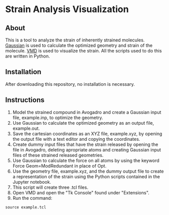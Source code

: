 # Strain Analysis Visualization

## About

This is a tool to analyze the strain of inherently strained molecules. 
[Gaussian](http://gaussian.com/glossary/g09/) is used to calculate the 
optimized geometry and strain of the molecule. 
[VMD](https://www.ks.uiuc.edu/Research/vmd/) is used to visualize the 
strain. All the scripts used to do this are written in Python. 

## Installation

After downloading this repository, no installation is necessary.

## Instructions

1. Model the strained compound in Avogadro and create a Gaussian 
input file, example.inp, to optimize the geometry.
2. Use Gaussian to calculate the optimized geometry as an output 
file, example.out.
3. Save the cartesian coordinates as an XYZ file, example.xyz, by
opening the output file with a text editor and copying the coordinates.
4. Create dummy input files that have the strain released by opening 
the file in Avogadro, deleting apropriate atoms and creating Gaussian 
input files of these strained released geometries.
5. Use Gaussian to calculate the force on all atoms by using the 
keyword Force Geom=ModRedundant in place of Opt.
6. Use the geometry file, example.xyz, and the dummy output file to
create a representation of the strain using the Python scripts 
contained in the Jupyter notebook.
7. This script will create three .tcl files.
8. Open VMD and open the "Tk Console" found under "Extensions".
9. Run the command:
```
source example.tcl
```